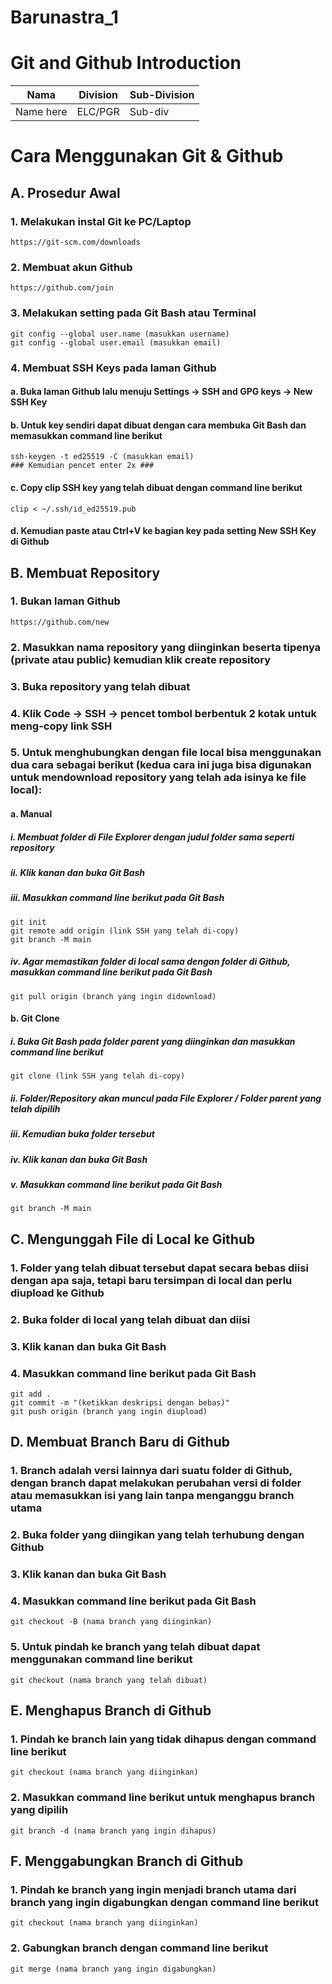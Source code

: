 # Barunastra_1

# Git and Github Introduction

| Nama  | Division        | Sub-Division  |
| ----- | ---------- | ---------- |
| Name here   | ELC/PGR | Sub-div |

# Cara Menggunakan Git & Github

## A. Prosedur Awal
### 1. Melakukan instal Git ke PC/Laptop
	https://git-scm.com/downloads
### 2. Membuat akun Github
	https://github.com/join
### 3. Melakukan setting pada Git Bash atau Terminal
   ```
   git config --global user.name (masukkan username)
   git config --global user.email (masukkan email)
   ```
### 4. Membuat SSH Keys pada laman Github
   #### a. Buka laman Github lalu menuju Settings -> SSH and GPG keys -> New SSH Key
   #### b. Untuk key sendiri dapat dibuat dengan cara membuka Git Bash dan memasukkan command line berikut
   ```
   ssh-keygen -t ed25519 -C (masukkan email)
   ### Kemudian pencet enter 2x ###
   ```
   #### c. Copy clip SSH key yang telah dibuat dengan command line berikut
   ```
   clip < ~/.ssh/id_ed25519.pub
   ```
   #### d. Kemudian paste atau Ctrl+V ke bagian key pada setting New SSH Key di Github

## B. Membuat Repository
### 1. Bukan laman Github
	https://github.com/new
### 2. Masukkan nama repository yang diinginkan beserta tipenya (private atau public) kemudian klik create repository
### 3. Buka repository yang telah dibuat
### 4. Klik Code -> SSH -> pencet tombol berbentuk 2 kotak untuk meng-copy link SSH
### 5. Untuk menghubungkan dengan file local bisa menggunakan dua cara sebagai berikut (kedua cara ini juga bisa digunakan untuk mendownload repository yang telah ada isinya ke file local):
   #### a. Manual 
   ##### i. Membuat folder di File Explorer dengan judul folder sama seperti repository
   ##### ii. Klik kanan dan buka Git Bash
   ##### iii. Masukkan command line berikut pada Git Bash

   	git init
   	git remote add origin (link SSH yang telah di-copy)
   	git branch -M main
   ##### iv. Agar memastikan folder di local sama dengan folder di Github, masukkan command line berikut pada Git Bash
	
 	git pull origin (branch yang ingin didownload)
   #### b. Git Clone
   ##### i. Buka Git Bash pada folder parent yang diinginkan dan masukkan command line berikut

	git clone (link SSH yang telah di-copy)
   ##### ii. Folder/Repository akan muncul pada File Explorer / Folder parent yang telah dipilih
   ##### iii. Kemudian buka folder tersebut
   ##### iv. Klik kanan dan buka Git Bash
   ##### v. Masukkan command line berikut pada Git Bash

	git branch -M main

## C. Mengunggah File di Local ke Github
### 1. Folder yang telah dibuat tersebut dapat secara bebas diisi dengan apa saja, tetapi baru tersimpan di local dan perlu diupload ke Github
### 2. Buka folder di local yang telah dibuat dan diisi
### 3. Klik kanan dan buka Git Bash
### 4. Masukkan command line berikut pada Git Bash
```
git add .
git commit -m "(ketikkan deskripsi dengan bebas)"
git push origin (branch yang ingin diupload)
```

## D. Membuat Branch Baru di Github
### 1. Branch adalah versi lainnya dari suatu folder di Github, dengan branch dapat melakukan perubahan versi di folder atau memasukkan isi yang lain tanpa menganggu branch utama
### 2. Buka folder yang diingikan yang telah terhubung dengan Github
### 3. Klik kanan dan buka Git Bash
### 4. Masukkan command line berikut pada Git Bash
	git checkout -B (nama branch yang diinginkan)
### 5. Untuk pindah ke branch yang telah dibuat dapat menggunakan command line berikut
	git checkout (nama branch yang telah dibuat)

## E. Menghapus Branch di Github
### 1. Pindah ke branch lain yang tidak dihapus dengan command line berikut
	git checkout (nama branch yang diinginkan)
### 2. Masukkan command line berikut untuk menghapus branch yang dipilih
	git branch -d (nama branch yang ingin dihapus)

## F. Menggabungkan Branch di Github
### 1. Pindah ke branch yang ingin menjadi branch utama dari branch yang ingin digabungkan dengan command line berikut
	git checkout (nama branch yang diinginkan)
### 2. Gabungkan branch dengan command line berikut
	git merge (nama branch yang ingin digabungkan)
